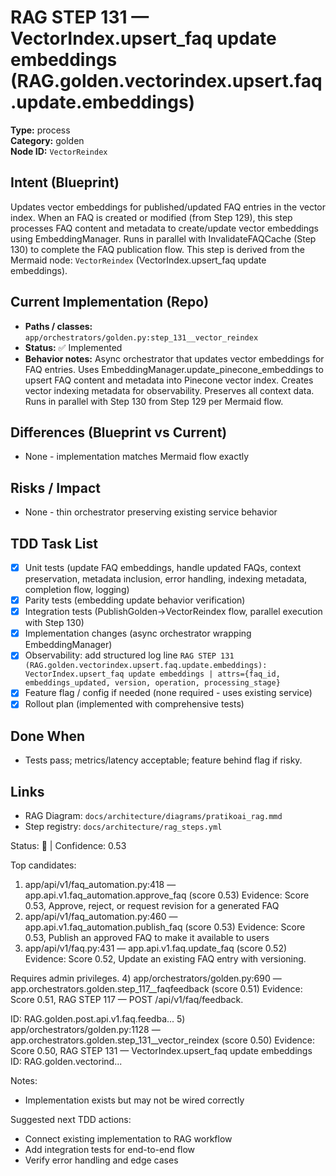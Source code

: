 # RAG STEP 131 — VectorIndex.upsert_faq update embeddings (RAG.golden.vectorindex.upsert.faq.update.embeddings)

**Type:** process  
**Category:** golden  
**Node ID:** `VectorReindex`

## Intent (Blueprint)
Updates vector embeddings for published/updated FAQ entries in the vector index. When an FAQ is created or modified (from Step 129), this step processes FAQ content and metadata to create/update vector embeddings using EmbeddingManager. Runs in parallel with InvalidateFAQCache (Step 130) to complete the FAQ publication flow. This step is derived from the Mermaid node: `VectorReindex` (VectorIndex.upsert_faq update embeddings).

## Current Implementation (Repo)
- **Paths / classes:** `app/orchestrators/golden.py:step_131__vector_reindex`
- **Status:** ✅ Implemented
- **Behavior notes:** Async orchestrator that updates vector embeddings for FAQ entries. Uses EmbeddingManager.update_pinecone_embeddings to upsert FAQ content and metadata into Pinecone vector index. Creates vector indexing metadata for observability. Preserves all context data. Runs in parallel with Step 130 from Step 129 per Mermaid flow.

## Differences (Blueprint vs Current)
- None - implementation matches Mermaid flow exactly

## Risks / Impact
- None - thin orchestrator preserving existing service behavior

## TDD Task List
- [x] Unit tests (update FAQ embeddings, handle updated FAQs, context preservation, metadata inclusion, error handling, indexing metadata, completion flow, logging)
- [x] Parity tests (embedding update behavior verification)
- [x] Integration tests (PublishGolden→VectorReindex flow, parallel execution with Step 130)
- [x] Implementation changes (async orchestrator wrapping EmbeddingManager)
- [x] Observability: add structured log line
  `RAG STEP 131 (RAG.golden.vectorindex.upsert.faq.update.embeddings): VectorIndex.upsert_faq update embeddings | attrs={faq_id, embeddings_updated, version, operation, processing_stage}`
- [x] Feature flag / config if needed (none required - uses existing service)
- [x] Rollout plan (implemented with comprehensive tests)

## Done When
- Tests pass; metrics/latency acceptable; feature behind flag if risky.

## Links
- RAG Diagram: `docs/architecture/diagrams/pratikoai_rag.mmd`
- Step registry: `docs/architecture/rag_steps.yml`


<!-- AUTO-AUDIT:BEGIN -->
Status: 🔌  |  Confidence: 0.53

Top candidates:
1) app/api/v1/faq_automation.py:418 — app.api.v1.faq_automation.approve_faq (score 0.53)
   Evidence: Score 0.53, Approve, reject, or request revision for a generated FAQ
2) app/api/v1/faq_automation.py:460 — app.api.v1.faq_automation.publish_faq (score 0.53)
   Evidence: Score 0.53, Publish an approved FAQ to make it available to users
3) app/api/v1/faq.py:431 — app.api.v1.faq.update_faq (score 0.52)
   Evidence: Score 0.52, Update an existing FAQ entry with versioning.

Requires admin privileges.
4) app/orchestrators/golden.py:690 — app.orchestrators.golden.step_117__faqfeedback (score 0.51)
   Evidence: Score 0.51, RAG STEP 117 — POST /api/v1/faq/feedback.

ID: RAG.golden.post.api.v1.faq.feedba...
5) app/orchestrators/golden.py:1128 — app.orchestrators.golden.step_131__vector_reindex (score 0.50)
   Evidence: Score 0.50, RAG STEP 131 — VectorIndex.upsert_faq update embeddings
ID: RAG.golden.vectorind...

Notes:
- Implementation exists but may not be wired correctly

Suggested next TDD actions:
- Connect existing implementation to RAG workflow
- Add integration tests for end-to-end flow
- Verify error handling and edge cases
<!-- AUTO-AUDIT:END -->